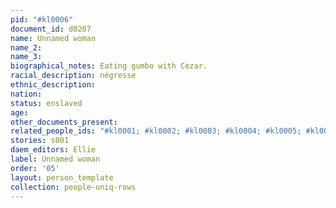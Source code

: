 ```yaml
---
pid: "#kl0006"
document_id: d0207
name: Unnamed woman
name_2: 
name_3: 
biographical_notes: Eating gumbo with Cezar.
racial_description: négresse
ethnic_description: 
nation: 
status: enslaved
age: 
other_documents_present: 
related_people_ids: "#kl0001; #kl0002; #kl0003; #kl0004; #kl0005; #kl0007"
stories: s001
daem_editors: Ellie
label: Unnamed woman
order: '05'
layout: person_template
collection: people-uniq-rows
---
```

